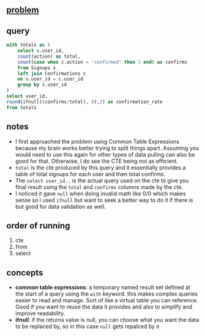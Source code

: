 ## [problem](https://leetcode.com/problems/confirmation-rate/description/?envType=study-plan-v2&envId=top-sql-50)

## query 

```sql 
with totals as (
    select s.user_id, 
    count(action) as total,
    count(case when c.action = 'confirmed' then 1 end) as confirms
    from Signups s 
    left join Confirmations c
    on s.user_id = c.user_id
    group by s.user_id
)
select user_id,
round(ifnull((confirms/total), 0),2) as confirmation_rate
from totals
```

## notes

- I first approached the problem using Common Table Expressions because my brain works better trying to split things apart. Assuming you would need to use this again for other types of data pulling can also be good for that. Otherwise, I do see the CTE being not as efficient.
- `total` is the cte produced by this query and it essentially provides a table of total signups for each user and then total confirms.
- The `select user_id..` is the actual query used on the cte to give you final result using the `total` and `confirms` columns made by the cte.
- I noticed it gave `null` when doing invalid math like 0/0 which makes sense so i used `ifnull` but want to seek a better way to do it if there is but good for data validation as well.

## order of running 
1. cte
2. from
3. select 

## concepts 
- **common table expressions**: a temporary named result set defined at the start of a query using the `with` keyword. this makes complex queries easier to read and manage. Sort of like a virtual table you can reference. Good if you want to reuse the data it provides and also to simplify and improve readability.
- **ifnull**: if the returns value is null, you can choose what you want the data to be replaced by, so in this case `null` gets repalced by `0`
